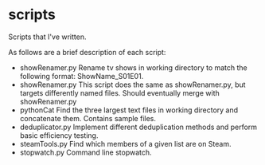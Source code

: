 # scripts

Scripts that I've written.

As follows are a brief description of each script:
* showRenamer.py    Rename tv shows in working directory to match the following format: ShowName_S01E01.
* showRenamer.py    This script does the same as showRenamer.py, but targets differently named files. Should eventually merge with showRenamer.py
* pythonCat         Find the three largest text files in working directory and concatenate them. Contains sample files.
* deduplicator.py   Implement different deduplication methods and perform basic efficiency testing.
* steamTools.py     Find which members of a given list are on Steam.
* stopwatch.py      Command line stopwatch.
